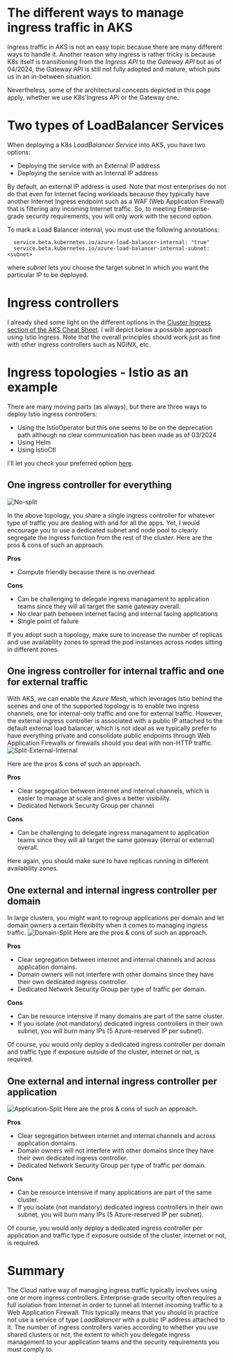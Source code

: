 # The different ways to manage ingress traffic in AKS
Ingress traffic in AKS is not an easy topic because there are many different ways to handle it. Another reason why ingress is rather tricky is because K8s itself is transitioning from the *Ingress API* to the *Gateway API* but as of 04/2024, the Gateway API is still not fully adopted and mature, which puts us in an in-between situation.

Nevertheless, some of the architectural concepts depicted in this page apply, whether we use K8s'Ingress API or the Gateway one.

# Two types of LoadBalancer Services

When deploying a K8s *LoadBalancer Service* into AKS, you have two options:

- Deploying the service with an External IP address
- Deploying the service with an Internal IP address

By default, an external IP address is used. Note that most enterprises do not do that even for Internet facing workloads because they typically have another Internet Ingress endpoint such as a WAF (Web Application Firewall) that is filtering any incoming Internet traffic. So, to meeting Enterprise-grade security requirements, you will only work with the second option. 

To mark a Load Balancer internal, you must use the following annotations:

```serviceAnnotations:
  service.beta.kubernetes.io/azure-load-balancer-internal: "true"
  service.beta.kubernetes.io/azure-load-balancer-internal-subnet: <subnet>
```

where *subnet* lets you choose the target subnet in which you want the particular IP to be deployed. 

# Ingress controllers 

I already shed some light on the different options in the [Cluster Ingress section of the AKS Cheat Sheet](https://github.com/stephaneey/azure-and-k8s-architecture/blob/main/cheat%20sheets/aks.md). I will depict below a possible approach using Istio Ingress. Note that the overall principles should work just as fine with other ingress controllers such as NGINX, etc.

# Ingress topologies - Istio as an example
There are many moving parts (as always), but there are three ways to deploy Istio ingress controllers:
- Using the IstioOperator but this one seems to be on the deprecation path although no clear communication has been made as of 03/2024
- Using Helm  
- Using IstioCtl

I'll let you check your preferred option [here](https://istio.io/latest/docs/setup/install/operator/).

## One ingress controller for everything
![No-split](ic-no-split.png)

In the above topology, you share a single ingress controller for whatever type of traffic you are dealing with and for all the apps. Yet, I would encourage you to use a dedicated subnet and node pool to clearly segregate the ingress function from the rest of the cluster. Here are the pros & cons of such an approach.

**Pros**
- Compute friendly because there is no overhead

**Cons**
- Can be challenging to delegate ingress managament to application teams since they will all target the same gateway overall.
- No clear path between internet facing and internal facing applications
- Single point of failure

If you adopt such a topology, make sure to increase the number of replicas and use availability zones to spread the pod instances across nodes sitting in different zones.

## One ingress controller for internal traffic and one for external traffic
With AKS, we can enable the *Azure Mesh*, which leverages Istio behind the scenes and one of the supported topology is to enable two ingress channels, one for internal-only traffic and one for external traffic. However, the external ingress controller is associated with a public IP attached to the default external load balancer, which is not ideal as we typically prefer to have everything private and consolidate public endpoints through Web Application Firewalls or firewalls should you deal with non-HTTP traffic. 
![Split-External-Internal](ic-split-int-ext.png)

Here are the pros & cons of such an approach.

**Pros**
- Clear segregation between internet and internal channels, which is easier to manage at scale and gives a better visibility.
- Dedicated Network Security Group per channel

**Cons**
- Can be challenging to delegate ingress managament to application teams since they will all target the same gateway (iternal or external) overall.

Here again, you should make sure to have replicas running in different availability zones.

## One external and internal ingress controller per domain
In large clusters, you might want to regroup applications per domain and let domain owners a certain flexiblity when it comes to managing ingress traffic. 
![Domain-Split](ic-domain-split.png)
Here are the pros & cons of such an approach.

**Pros**
- Clear segregation between internet and internal channels and across application domains.
- Domain owners will not interfere with other domains since they have their own dedicated ingress controller.
- Dedicated Network Security Group per type of traffic per domain.

**Cons**
- Can be resource intensive if many domains are part of the same cluster.
- If you isolate (not mandatory) dedicated ingress controllers in their own subnet, you will burn many IPs (5 Azure-reserved IP per subnet).

Of course, you would only deploy a dedicated ingress controller per domain and traffic type if exposure outside of the cluster, internet or not, is required.

## One external and internal ingress controller per application
![Application-Split](ic-app-split.png)
Here are the pros & cons of such an approach.

**Pros**
- Clear segregation between internet and internal channels and across application domains.
- Domain owners will not interfere with other domains since they have their own dedicated ingress controller.
- Dedicated Network Security Group per type of traffic per domain.

**Cons**
- Can be resource intensive if many applications are part of the same cluster.
- If you isolate (not mandatory) dedicated ingress controllers in their own subnet, you will burn many IPs (5 Azure-reserved IP per subnet).

Of course, you would only deploy a dedicated ingress controller per application and traffic type if exposure outside of the cluster, internet or not, is required.


# Summary
The Cloud native way of managing ingress traffic typically involves using one or more ingress controllers. Enterprise-grade security often requires a full isolation from Internet in order to tunnel all Internet incoming traffic to a Web Application Firewall. This typically means that you should in practice not use a service of type *LoadBalancer* with a public IP address attached to it. The number of ingress controllers varies according to whether you use shared clusters or not, the extent to which you delegate ingress management to your application teams and the security requirements you must comply to.